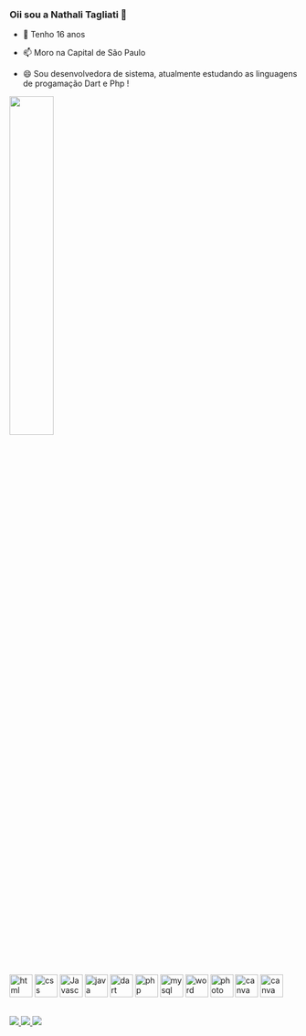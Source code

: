 ### Oii sou a Nathali Tagliati 👋

- 💬 Tenho 16 anos
- 📫 Moro na Capital de São Paulo
  
- 😄 Sou desenvolvedora de sistema, atualmente estudando as linguagens de progamação Dart e Php !

  <div>
<img align = "center" width = "39%" src = "https://github-readme-stats.vercel.app/api/top-langs/?username=NathTagliati&layout=compact&langs_count=16&theme=dark"/>
</div>

</div>

<div style = "display:incline_block"><br>
  <img src="https://cdn.jsdelivr.net/gh/devicons/devicon/icons/html5/html5-original.svg" aling = "center" alt = "html" height = "40" width = "40" />
  <img src="https://cdn.jsdelivr.net/gh/devicons/devicon/icons/css3/css3-original.svg" aling = "center" alt = "css" height = "40" width = "40" />
  <img src="https://cdn.jsdelivr.net/gh/devicons/devicon/icons/javascript/javascript-original.svg" aling = "center" alt = "Javascript" height = "40" width = "40" />
  <img src="https://cdn.jsdelivr.net/gh/devicons/devicon/icons/java/java-original.svg" aling = "center" alt = "java" height = "40" width = "40" />
  <img src="https://cdn.jsdelivr.net/gh/devicons/devicon/icons/dart/dart-original.svg" aling = "center" alt = "dart" height = "40" width = "40" />
  <img src="https://cdn.jsdelivr.net/gh/devicons/devicon/icons/php/php-original.svg" aling = "center" alt = "php" height = "40" width = "40" />
  <img src="https://cdn.jsdelivr.net/gh/devicons/devicon/icons/mysql/mysql-original.svg" aling = "center" alt = "mysql" height = "40" width = "40" />
  <img src="https://cdn.jsdelivr.net/gh/devicons/devicon/icons/wordpress/wordpress-original.svg" aling = "center" alt = "word" height = "40" width = "40" />
  <img src="https://cdn.jsdelivr.net/gh/devicons/devicon/icons/photoshop/photoshop-original.svg" aling = "center" alt = "photo" height = "40" width = "40" />
  <img src="https://cdn.jsdelivr.net/gh/devicons/devicon/icons/canva/canva-original.svg" aling = "center" alt = "canva" height = "40" width = "40" />
  <img src="https://cdn.jsdelivr.net/gh/devicons/devicon/icons/desenvolvedor/desenvolvedor-original.svg" aling = "center" alt = "canva" height = "40" width = "40" />
  
  
</div>

 ##

 <div>
  <a href = "https://github.com/NathTagliati" target = "_blank"><img src = "https://img.shields.io/badge/GitHub-100000?style=for-the-badge&logo=github&logoColor=white">
  <a href = "https://www.linkedin.com/in/nathalitagliati/" target = "_blank"><img src = "https://img.shields.io/badge/LinkedIn-0077B5?style=for-the-badge&logo=linkedin&logoColor=white">
   <a href = "mailto:contato@nathalitagliati04@gmail.com" target = "_blank"><img src = "https://img.shields.io/badge/Gmail-D14836?style=for-the-badge&logo=gmail&logoColor=white">
</div>
          

